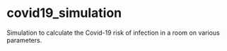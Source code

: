 # covid19_simulation

Simulation to calculate the Covid-19 risk of infection in a room on various parameters.
